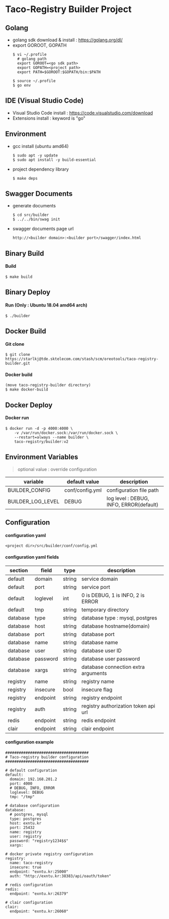 Taco-Registry Builder Project
=============================

## Golang

* golang sdk download & install : https://golang.org/dl/
* export GOROOT, GOPATH
   ```
   $ vi ~/.profile
     # golang path
     export GOROOT=<go sdk path>
     export GOPATH=<project path>
     export PATH=$GOROOT:$GOPATH/bin:$PATH

   $ source ~/.profile
   $ go env
   ```

## IDE (Visual Studio Code)

* Visual Studio Code install : https://code.visualstudio.com/download
* Extensions install : keyword is "go"

## Environment

* gcc install (ubuntu amd64)
   ```
   $ sudo apt -y update
   $ sudo apt install -y build-essential
   ```
* project dependency library
   ```
   $ make deps
   ```

## Swagger Documents
* generate documents
   ```
   $ cd src/builder
   $ ../../bin/swag init
   ```
* swagger documents page url
   ```
   http://<builder domain>:<builder port>/swagger/index.html
   ```

## Binary Build

#### Build
```
$ make build
```

## Binary Deploy

#### Run (Only : Ubuntu 18.04 amd64 arch)
```
$ ./builder
```

## Docker Build

#### Git clone
``` 
$ git clone https://starlkj@tde.sktelecom.com/stash/scm/oreotools/taco-registry-builder.git
```

#### Docker build
```
(move taco-registry-builder directory)
$ make docker-build
```

## Docker Deploy

#### Docker run
```
$ docker run -d -p 4000:4000 \
    -v /var/run/docker.sock:/var/run/docker.sock \
    --restart=always --name builder \
    taco-registry/builder:v2 
```

## Environment Variables

> optional value : override configuration

| variable | default value | description |
| ------ | ------ | ------ |
| BUILDER_CONFIG | conf/config.yml | configuration file path |
| BUILDER_LOG_LEVEL | DEBUG | log level : DEBUG, INFO, ERROR(default) | 

## Configuration

#### configuration yaml
```
<project dir>/src/builder/conf/config.yml
```

#### configuration yaml fields
| section | field | type | description |
| ------ | ------ | ------ | ------ |
| default | domain | string | service domain |
| default | port | string | service port |
| default | loglevel | int | 0 is DEBUG, 1 is INFO, 2 is ERROR |
| default | tmp | string | temporary directory |
| database | type | string | database type : mysql, postgres |
| database | host | string | database hostname(domain) |
| database | port | string | database port |
| database | name | string | database name |
| database | user | string | database user ID |
| database | password | string | database user password |
| database | xargs | string | database connection extra arguments |
| registry | name | string | registry name |
| registry | insecure | bool | insecure flag |
| registry | endpoint | string | registry endpoint |
| registry | auth | string | registry authorization token api url |
| redis | endpoint | string | redis endpoint |
| clair | endpoint | string | clair endpoint |

#### configuration example
```
#####################################
# Taco-registry builder configuration
#####################################

# default configuration
default:
  domain: 192.168.201.2
  port: 4000
  # DEBUG, INFO, ERROR
  loglevel: DEBUG
  tmp: "/tmp"

# database configuration
database:
  # postgres, mysql
  type: postgres
  host: exntu.kr
  port: 25432
  name: registry
  user: registry
  password: "registry1234$$"
  xargs:

# docker private registry configuration
registry:
  name: taco-registry
  insecure: true
  endpoint: "exntu.kr:25000"
  auth: "http://exntu.kr:38383/api/oauth/token"

# redis configuration
redis:
  endpoint: "exntu.kr:26379"

# clair configuration
clair:
  endpoint: "exntu.kr:26060"
```